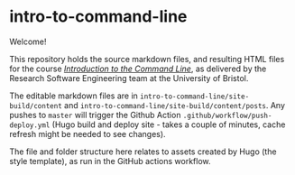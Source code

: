 # intro-to-command-line

Welcome!

This repository holds the source markdown files, and resulting HTML files for the course [_Introduction to the Command Line_](https://altanner.github.io/intro-to-command-line/), as delivered by the Research Software Engineering team at the University of Bristol.

The editable markdown files are in `intro-to-command-line/site-build/content` and `intro-to-command-line/site-build/content/posts`. Any pushes to `master` will trigger the Github Action `.github/workflow/push-deploy.yml` (Hugo build and deploy site - takes a couple of minutes, cache refresh might be needed to see changes).

The file and folder structure here relates to assets created by Hugo (the style template), as run in the GitHub actions workflow.

